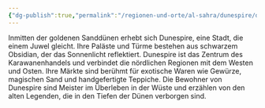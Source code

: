 ```yaml
---
{"dg-publish":true,"permalink":"/regionen-und-orte/al-sahra/dunespire/dunespire/","tags":["City"],"created":"2025-01-14T23:31:38.982+01:00","updated":"2025-01-16T10:59:05.544+01:00"}
---
```


Inmitten der goldenen Sanddünen erhebt sich Dunespire, eine Stadt, die einem Juwel gleicht. Ihre Paläste und Türme bestehen aus schwarzem Obsidian, der das Sonnenlicht reflektiert. Dunespire ist das Zentrum des Karawanenhandels und verbindet die nördlichen Regionen mit dem Westen und Osten. Ihre Märkte sind berühmt für exotische Waren wie Gewürze, magischen Sand und handgefertigte Teppiche. Die Bewohner von Dunespire sind Meister im Überleben in der Wüste und erzählen von den alten Legenden, die in den Tiefen der Dünen verborgen sind.
